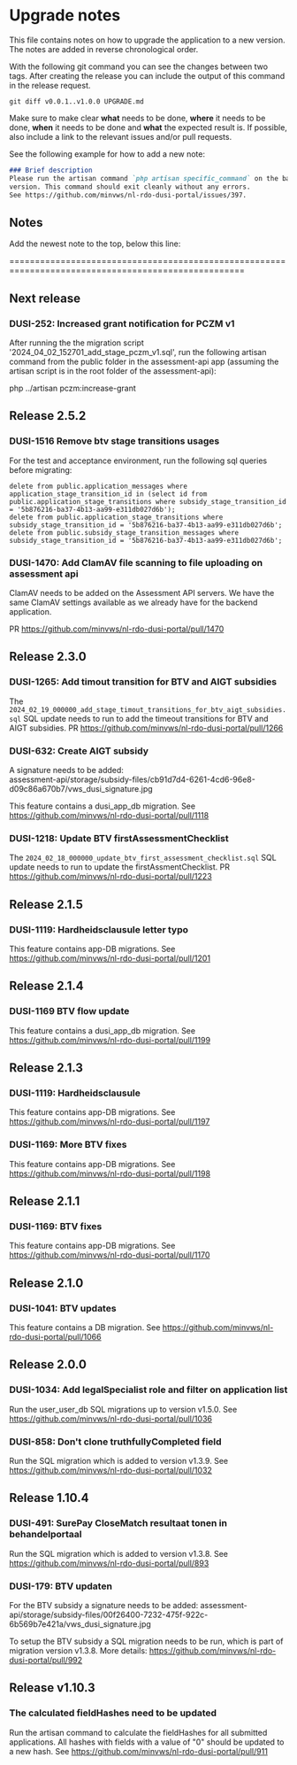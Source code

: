 # Upgrade notes

This file contains notes on how to upgrade the application to a new version.
The notes are added in reverse chronological order.

With the following git command you can see the changes between two tags. After creating the release you can include the
output of this command in the release request.

```shell
git diff v0.0.1..v1.0.0 UPGRADE.md
```

Make sure to make clear **what** needs to be done, **where** it needs to be done, **when** it needs to be done and
**what** the expected result is. If possible, also include a link to the relevant issues and/or pull requests.

See the following example for how to add a new note:

```markdown
### Brief description
Please run the artisan command `php artisan specific_command` on the backend application after upgrading to this
version. This command should exit cleanly without any errors.
See https://github.com/minvws/nl-rdo-dusi-portal/issues/397.
```

## Notes

Add the newest note to the top, below this line:

====================================================================================================

## Next release

### DUSI-252: Increased grant notification for PCZM v1

After running the the migration script '2024_04_02_152701_add_stage_pczm_v1.sql', run the following artisan command
from the public folder in the assessment-api app (assuming the artisan script is in the root folder of the
assessment-api):

php ../artisan pczm:increase-grant

## Release 2.5.2

### DUSI-1516 Remove btv stage transitions usages

For the test and acceptance environment, run the following sql queries before migrating:

```postgresql
delete from public.application_messages where application_stage_transition_id in (select id from public.application_stage_transitions where subsidy_stage_transition_id = '5b876216-ba37-4b13-aa99-e311db027d6b');
delete from public.application_stage_transitions where subsidy_stage_transition_id = '5b876216-ba37-4b13-aa99-e311db027d6b';
delete from public.subsidy_stage_transition_messages where subsidy_stage_transition_id = '5b876216-ba37-4b13-aa99-e311db027d6b';
```

### DUSI-1470: Add ClamAV file scanning to file uploading on assessment api

ClamAV needs to be added on the Assessment API servers.
We have the same ClamAV settings available as we already have for
the backend application.

PR <https://github.com/minvws/nl-rdo-dusi-portal/pull/1470>

## Release 2.3.0

### DUSI-1265: Add timout transition for BTV and AIGT subsidies

The `2024_02_19_000000_add_stage_timout_transitions_for_btv_aigt_subsidies.sql` SQL update needs to run to add the timeout transitions for BTV and AIGT subsidies.
PR <https://github.com/minvws/nl-rdo-dusi-portal/pull/1266>

### DUSI-632: Create AIGT subsidy

A signature needs to be added:  
assessment-api/storage/subsidy-files/cb91d7d4-6261-4cd6-96e8-d09c86a670b7/vws_dusi_signature.jpg

This feature contains a dusi_app_db migration.  See <https://github.com/minvws/nl-rdo-dusi-portal/pull/1118>

### DUSI-1218: Update BTV firstAssessmentChecklist

The `2024_02_18_000000_update_btv_first_assessment_checklist.sql` SQL update needs to run to update the firstAssmentChecklist.
PR <https://github.com/minvws/nl-rdo-dusi-portal/pull/1223>

## Release 2.1.5

### DUSI-1119: Hardheidsclausule letter typo

This feature contains app-DB migrations. See <https://github.com/minvws/nl-rdo-dusi-portal/pull/1201>

## Release 2.1.4

### DUSI-1169 BTV flow update

This feature contains a dusi_app_db migration.  See <https://github.com/minvws/nl-rdo-dusi-portal/pull/1199>

## Release 2.1.3

### DUSI-1119: Hardheidsclausule

This feature contains app-DB migrations. See <https://github.com/minvws/nl-rdo-dusi-portal/pull/1197>

### DUSI-1169: More BTV fixes

This feature contains app-DB migrations. See <https://github.com/minvws/nl-rdo-dusi-portal/pull/1198>

## Release 2.1.1

### DUSI-1169: BTV fixes

This feature contains app-DB migrations. See <https://github.com/minvws/nl-rdo-dusi-portal/pull/1170>

## Release 2.1.0

### DUSI-1041: BTV updates

This feature contains a DB migration. See <https://github.com/minvws/nl-rdo-dusi-portal/pull/1066>

## Release 2.0.0

### DUSI-1034: Add legalSpecialist role and filter on application list

Run the user_user_db SQL migrations up to version v1.5.0. See <https://github.com/minvws/nl-rdo-dusi-portal/pull/1036>

### DUSI-858: Don't clone truthfullyCompleted field

Run the SQL migration which is added to version v1.3.9.
See <https://github.com/minvws/nl-rdo-dusi-portal/pull/1032>

## Release 1.10.4

### DUSI-491: SurePay CloseMatch resultaat tonen in behandelportaal

Run the SQL migration which is added to version v1.3.8.
See <https://github.com/minvws/nl-rdo-dusi-portal/pull/893>

### DUSI-179: BTV updaten

For the BTV subsidy a signature needs to be added:
assessment-api/storage/subsidy-files/00f26400-7232-475f-922c-6b569b7e421a/vws_dusi_signature.jpg

To setup the BTV subsidy a SQL migration needs to be run, which is part of migration version v1.3.8.
More details: <https://github.com/minvws/nl-rdo-dusi-portal/pull/992>

## Release v1.10.3

### The calculated fieldHashes need to be updated

Run the artisan command to calculate the fieldHashes for all submitted applications. All hashes with fields with a
value of "0" should be updated to a new hash.
See <https://github.com/minvws/nl-rdo-dusi-portal/pull/911>
